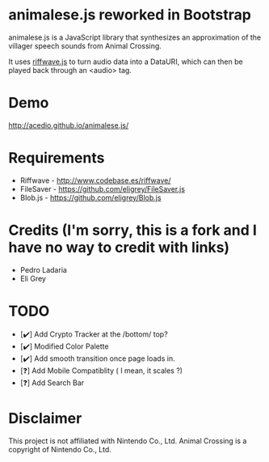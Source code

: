 # animalese.js reworked in Bootstrap
animalese.js is a JavaScript library that synthesizes an approximation of the
villager speech sounds from Animal Crossing.

It uses [riffwave.js](http://www.codebase.es/riffwave/) to turn audio data into
a DataURI, which can then be played back through an &lt;audio&gt; tag.

# Demo
http://acedio.github.io/animalese.js/

# Requirements
* Riffwave - http://www.codebase.es/riffwave/
* FileSaver - https://github.com/eligrey/FileSaver.js
* Blob.js - https://github.com/eligrey/Blob.js

# Credits (I'm sorry, this is a fork and I have no way to credit with links)
* Pedro Ladaria
* Eli Grey

# TODO
* [✔️] Add Crypto Tracker at the /bottom/ top?
* [✔️] Modified Color Palette
* [✔️] Add smooth transition once page loads in.
* [❓] Add Mobile Compatiblity ( I mean, it scales ?)
* [❓] Add Search Bar

# Disclaimer
This project is not affiliated with Nintendo Co., Ltd.
Animal Crossing is a copyright of Nintendo Co., Ltd.